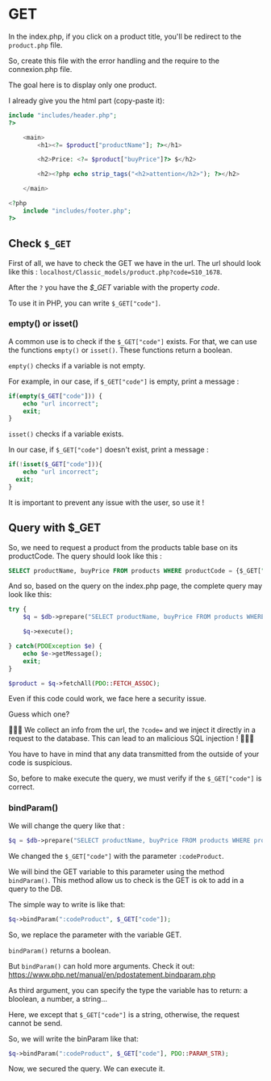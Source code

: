 # GET

In the index.php, if you click on a product title, you'll be redirect to the `product.php` file. 

So, create this file with the error handling and the require to the connexion.php file. 

The goal here is to display only one product. 

I already give you the html part (copy-paste it): 

```php
include "includes/header.php";
?>

    <main>
        <h1><?= $product["productName"]; ?></h1>

        <h2>Price: <?= $product["buyPrice"]?> $</h2>

        <h2><?php echo strip_tags("<h2>attention</h2>"); ?></h2>

    </main>

<?php
    include "includes/footer.php";
?>
```

## Check `$_GET`

First of all, we have to check the GET we have in the url. The url should look like this : `localhost/Classic_models/product.php?code=S10_1678`. 

After the `?` you have the *$_GET* variable with the property *code*. 

To use it in PHP, you can write `$_GET["code"]`. 

### empty() or isset()

A common use is to check if the `$_GET["code"]` exists. For that, we can use the functions `empty()` or `isset()`. These functions return a boolean. 

`empty()` checks if a variable is not empty. 

For example, in our case, if `$_GET["code"]` is empty, print a message : 

```php
if(empty($_GET["code"])) {
    echo "url incorrect";
    exit;
}
```

`isset()` checks if a variable exists. 

In our case, if `$_GET["code"]` doesn't exist, print a message : 
```php
if(!isset($_GET["code"])){ 
	echo "url incorrect";
  exit;
}
```

It is important to prevent any issue with the user, so use it ! 

## Query with **$_GET**

So, we need to request a product from the products table base on its productCode. The query should look like this : 

```SQL
SELECT productName, buyPrice FROM products WHERE productCode = {$_GET["code"]}
```

And so, based on the query on the index.php page, the complete query may look like this: 

```php
try {
    $q = $db->prepare("SELECT productName, buyPrice FROM products WHERE productCode = {$_GET["code"]}");

    $q->execute();

} catch(PDOException $e) {
    echo $e->getMessage();
    exit;
}

$product = $q->fetchAll(PDO::FETCH_ASSOC);
```


Even if this code could work, we face here a security issue.

Guess which one? 


🚨🚨🚨 We collect an info from the url, the `?code=` and we inject it directly in a request to the database. This can lead to an malicious SQL injection ! 🚨🚨🚨 

You have to have in mind that any data transmitted from the outside of your code is suspicious. 

So, before to make execute the query, we must verify if the `$_GET["code"]` is correct. 

### bindParam()

We will change the query like that : 

```php 
$q = $db->prepare("SELECT productName, buyPrice FROM products WHERE productCode = :codeProduct");
```

We changed the `$_GET["code"]` with the parameter `:codeProduct`. 

We will bind the GET variable to this parameter using the method `bindParam()`. This method allow us to check is the GET is ok to add in a query to the DB. 

The simple way to write is like that: 

```php 
$q->bindParam(":codeProduct", $_GET["code"]);
```

So, we replace the parameter with the variable GET. 

`bindParam()` returns a boolean. 

But `bindParam()` can hold more arguments. Check it out: https://www.php.net/manual/en/pdostatement.bindparam.php

As third argument, you can specify the type the variable has to return: a bloolean, a number, a string...

Here, we except that `$_GET["code"]` is a string, otherwise, the request cannot be send. 

So, we will write the binParam like that: 

```php
$q->bindParam(":codeProduct", $_GET["code"], PDO::PARAM_STR);
```

Now, we secured the query. We can execute it. 